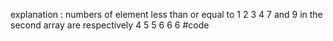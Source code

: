 explanation : numbers of element less than or equal to 1 2 3 4 7 and 9 in the second array are respectively 4 5 5 6 6 6
#code
